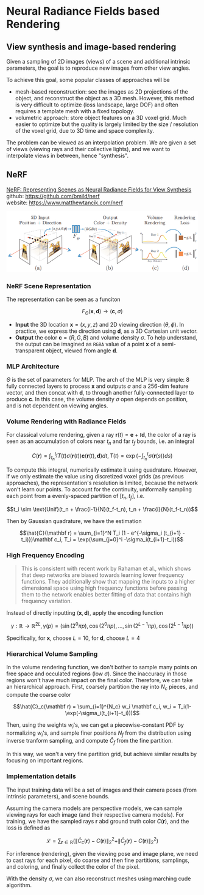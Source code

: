 # Neural Radiance Fields based Rendering

## View synthesis and image-based rendering
Given a sampling of 2D images (views) of a scene and additional intrinsic parameters, the goal is to reproduce new images from other view angles. 

To achieve this goal, some popular classes of approaches will be 
 - mesh-based reconstruction: see the images as 2D projections of the object, and reconstruct the object as a 3D mesh. However, this method is very difficult to optimize (loss landscape, large DOF) and often requires a template mesh with a fixed topology. 
 - volumetric approach: store object features on a 3D voxel grid. Much easier to optimize but the quality is largely limited by the size / resolution of the voxel grid, due to 3D time and space complexity. 

The problem can be viewed as an interpolation problem. We are given a set of views (viewing rays and their collective lights), and we want to interpolate views in between, hence "synthesis". 

## NeRF
[NeRF: Representing Scenes as Neural Radiance Fields for View Synthesis](https://arxiv.org/pdf/2003.08934.pdf)  
github: https://github.com/bmild/nerf  
website: https://www.matthewtancik.com/nerf

![overview](./assets/nerf_overview.png)

### NeRF Scene Representation
The representation can be seen as a funciton 

$$F_\Theta(\mathbf x, \mathbf d) \rightarrow (\mathbf c,\sigma)$$

 - __Input__ the 3D location $\mathbf x = (x, y, z)$ and 2D viewing direction $(\theta, \phi)$. In practice, we express the direction using $\mathbf d$, as a 3D Cartesian unit vector. 
 - __Output__  the color $\mathbf c =(R,G,B)$ and volume density $\sigma$. To help understand, the output can be imagined as `RGBA` value of a point $\mathbf x$ of a semi-transparent object, viewed from angle $\mathbf d$.

### MLP Architecture
 $\Theta$ is the set of parameters for MLP. The arch of the MLP is very simple: 8 fully connected layers to process $\mathbf x$ and outputs $\sigma$ and a $256$-dim feature vector, and then concat with $\mathbf d$, to through another fully-connected layer to produce $\mathbf c$. In this case, the volume density $\sigma$ open depends on position, and is not dependent on viewing angles. 

### Volume Rendering with Radiance Fields
For classical volume rendering, given a ray $\mathbf r(t) = \mathbf e + t\mathbf d$, the color of a ray is seen as an accumulation of colors near $t_n$ and far $t_f$ bounds, i.e. an integral 

$$C(\mathbf r) = \int_{t_n}^{t_f} T(t)\sigma(\mathbf r(t)) \mathbf c(\mathbf r(t), \mathbf d)dt, T(t) = \exp(-\int_{t_n}^t \sigma(\mathbf r(s))ds)$$

To compute this integral, numerically estimate it using quadrature. However, if we only estimate the value using discretized voxel grids (as previous approaches), the representation's resolution is limited, because the network won't learn our points. To account for the continuity, uniformally sampling each point from a evenly-spaced partition of $[t_n, t_f]$, i.e. 

$$t_i \sim \text{Unif}(t_n + \frac{i-1}{N}(t_f-t_n), t_n + \frac{i}{N}(t_f-t_n))$$

Then by Gaussian quadrature, we have the estimation

$$\hat{C}(\mathbf r) = \sum_{i=1}^N T_i (1 - e^{-\sigma_i (t_{i+1} - t_i)})\mathbf c_i, T_i = \exp(\sum_{j=0}^i -\sigma_i(t_{i+1}-t_i))$$

### High Frequency Encoding

> This is consistent with recent work by Rahaman et al., which shows that deep networks are biased towards learning lower frequency functions. They additionally show that mapping the inputs to a higher
dimensional space using high frequency functions before passing them to the
network enables better fitting of data that contains high frequency variation. 

Instead of directly inputting $(\mathbf x, \mathbf d)$, apply the encoding function 

$$\gamma: \mathbb R\rightarrow \mathbb R^{2L}, \gamma(p) = (\sin(2^0\pi p), \cos(2^0\pi p), ..., \sin(2^{L-1}\pi p), \cos(2^{L-1}\pi p))$$

Specifically, for $\mathbf x$, choose $L = 10$, for $\mathbf d$, choose $L=4$

### Hierarchical Volume Sampling
In the volume rendering function, we don't bother to sample many points on free space and occulated regions (low $\sigma$). Since the inaccuracy in those regions won't have much impact on the final color. Therefore, we can take an hierarchical approach. First, coarsely partition the ray into $N_c$ pieces, and compute the coarse color

$$\hat{C}_c(\mathbf r) = \sum_{i=1}^{N_c} w_i \mathbf c_i, w_i = T_i(1-\exp(-\sigma_i(t_{i+1}-t_i)))$$

Then, using the weights $w_i$'s, we can get a piecewise-constant PDF by normalizing $w_i$'s, and sample finer positions $N_f$ from the distribution using inverse tranform sampling, and compute $\hat C_f$ from the fine partition. 

In this way, we won't a very fine partition grid, but achieve similar results by focusing on important regions. 

### Implementation details

The input training data will be a set of images and their camera poses (from intrinsic parameters), and scene bounds. 

Assuming the camera models are perspective models, we can sample viewing rays for each image (and their respective camera models). For training, we have the sampled rays $\mathbf r$ abd ground truth color $C(\mathbf r)$, and the loss is defined as 

$$\mathcal L = \sum_{\mathbf r\in \mathbb R}\big(\|\hat C_c(\mathbf r) - C(\mathbf r)\|_2^2 + \|\hat C_f(\mathbf r) - C(\mathbf r)\|_2^2\big)$$

For inference (rendering), given the viewing pose and image plane, we need to cast rays for each pixel, do coarse and then fine partitions, samplings, and coloring, and finally collect the color of the pixel. 

With the density $\sigma$, we can also reconstruct meshes using marching cude algorithm. 
